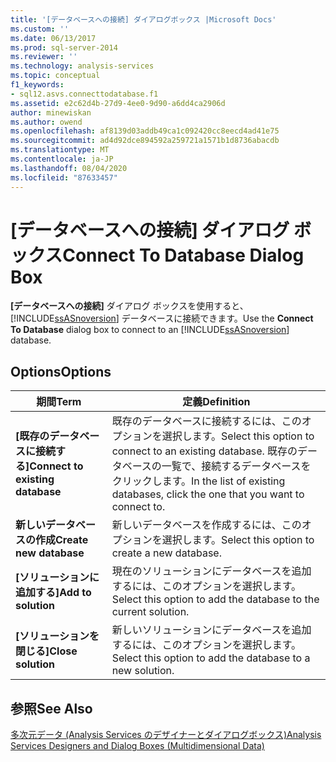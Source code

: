 ```yaml
---
title: '[データベースへの接続] ダイアログボックス |Microsoft Docs'
ms.custom: ''
ms.date: 06/13/2017
ms.prod: sql-server-2014
ms.reviewer: ''
ms.technology: analysis-services
ms.topic: conceptual
f1_keywords:
- sql12.asvs.connecttodatabase.f1
ms.assetid: e2c62d4b-27d9-4ee0-9d90-a6dd4ca2906d
author: minewiskan
ms.author: owend
ms.openlocfilehash: af8139d03addb49ca1c092420cc8eecd4ad41e75
ms.sourcegitcommit: ad4d92dce894592a259721a1571b1d8736abacdb
ms.translationtype: MT
ms.contentlocale: ja-JP
ms.lasthandoff: 08/04/2020
ms.locfileid: "87633457"
---
```

# <a name="connect-to-database-dialog-box"></a><span data-ttu-id="3edf2-102">[データベースへの接続] ダイアログ ボックス</span><span class="sxs-lookup"><span data-stu-id="3edf2-102">Connect To Database Dialog Box</span></span>
  <span data-ttu-id="3edf2-103">**[データベースへの接続]** ダイアログ ボックスを使用すると、 [!INCLUDE[ssASnoversion](../includes/ssasnoversion-md.md)] データベースに接続できます。</span><span class="sxs-lookup"><span data-stu-id="3edf2-103">Use the **Connect To Database** dialog box to connect to an [!INCLUDE[ssASnoversion](../includes/ssasnoversion-md.md)] database.</span></span>  
  
## <a name="options"></a><span data-ttu-id="3edf2-104">Options</span><span class="sxs-lookup"><span data-stu-id="3edf2-104">Options</span></span>  
  
|<span data-ttu-id="3edf2-105">期間</span><span class="sxs-lookup"><span data-stu-id="3edf2-105">Term</span></span>|<span data-ttu-id="3edf2-106">定義</span><span class="sxs-lookup"><span data-stu-id="3edf2-106">Definition</span></span>|  
|----------|----------------|  
|<span data-ttu-id="3edf2-107">**[既存のデータベースに接続する]**</span><span class="sxs-lookup"><span data-stu-id="3edf2-107">**Connect to existing database**</span></span>|<span data-ttu-id="3edf2-108">既存のデータベースに接続するには、このオプションを選択します。</span><span class="sxs-lookup"><span data-stu-id="3edf2-108">Select this option to connect to an existing database.</span></span> <span data-ttu-id="3edf2-109">既存のデータベースの一覧で、接続するデータベースをクリックします。</span><span class="sxs-lookup"><span data-stu-id="3edf2-109">In the list of existing databases, click the one that you want to connect to.</span></span>|  
|<span data-ttu-id="3edf2-110">**新しいデータベースの作成**</span><span class="sxs-lookup"><span data-stu-id="3edf2-110">**Create new database**</span></span>|<span data-ttu-id="3edf2-111">新しいデータベースを作成するには、このオプションを選択します。</span><span class="sxs-lookup"><span data-stu-id="3edf2-111">Select this option to create a new database.</span></span>|  
|<span data-ttu-id="3edf2-112">**[ソリューションに追加する]**</span><span class="sxs-lookup"><span data-stu-id="3edf2-112">**Add to solution**</span></span>|<span data-ttu-id="3edf2-113">現在のソリューションにデータベースを追加するには、このオプションを選択します。</span><span class="sxs-lookup"><span data-stu-id="3edf2-113">Select this option to add the database to the current  solution.</span></span>|  
|<span data-ttu-id="3edf2-114">**[ソリューションを閉じる]**</span><span class="sxs-lookup"><span data-stu-id="3edf2-114">**Close solution**</span></span>|<span data-ttu-id="3edf2-115">新しいソリューションにデータベースを追加するには、このオプションを選択します。</span><span class="sxs-lookup"><span data-stu-id="3edf2-115">Select this option to add the database to a new solution.</span></span>|  
  
## <a name="see-also"></a><span data-ttu-id="3edf2-116">参照</span><span class="sxs-lookup"><span data-stu-id="3edf2-116">See Also</span></span>  
 [<span data-ttu-id="3edf2-117">多次元データ &#40;Analysis Services のデザイナーとダイアログボックス&#41;</span><span class="sxs-lookup"><span data-stu-id="3edf2-117">Analysis Services Designers and Dialog Boxes &#40;Multidimensional Data&#41;</span></span>](analysis-services-designers-and-dialog-boxes-multidimensional-data.md)  
  
  
